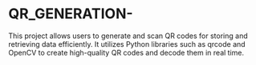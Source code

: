 # QR_GENERATION-
This project allows users to generate and scan QR codes for storing and retrieving data efficiently. It utilizes Python libraries such as qrcode and OpenCV to create high-quality QR codes and decode them in real time. 
